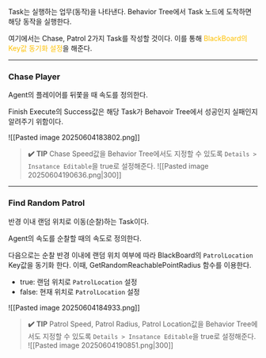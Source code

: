 Task는 실행하는 업무(동작)을 나타낸다.
Behavior Tree에서 Task 노드에 도착하면 해당 동작을 실행한다.

여기에서는 Chase, Patrol 2가지 Task를 작성할 것이다.
이를 통해 <span style="color:rgb(255, 192, 0)">BlackBoard의 Key값 동기화 설정</span>을 해준다.

---
### Chase Player
Agent의 플레이어를 뒤쫓을 때 속도를 정의한다.

Finish Execute의 Success값은 해당 Task가 Behavoir Tree에서 성공인지 실패인지 알려주기 위함이다.

![[Pasted image 20250604183802.png]]

> **✔️** __TIP__
>Chase Speed값을 Behavior Tree에서도 지정할 수 있도록 `Details > Insatance Editable`을 true로 설정해준다.
>![[Pasted image 20250604190636.png|300]]

---

### Find Random Patrol
반경 이내 랜덤 위치로 이동(순찰)하는 Task이다.

Agent의 속도를 순찰할 때의 속도로 정의한다.

다음으로는 순찰 반경 이내에 랜덤 위치 여부에 따라 BlackBoard의 `PatrolLocation` Key값을 동기화 한다. 이때, GetRandomReachablePointRadius 함수를 이용한다.
- true: 랜덤 위치로 `PatrolLocation` 설정
- false: 현재 위치로 `PatrolLocation` 설정

![[Pasted image 20250604184933.png]]

> **✔️** __TIP__
>Patrol Speed, Patrol Radius, Patrol Location값을 Behavior Tree에서도 지정할 수 있도록 `Details > Insatance Editable`을 true로 설정해준다.
>![[Pasted image 20250604190851.png|300]]


